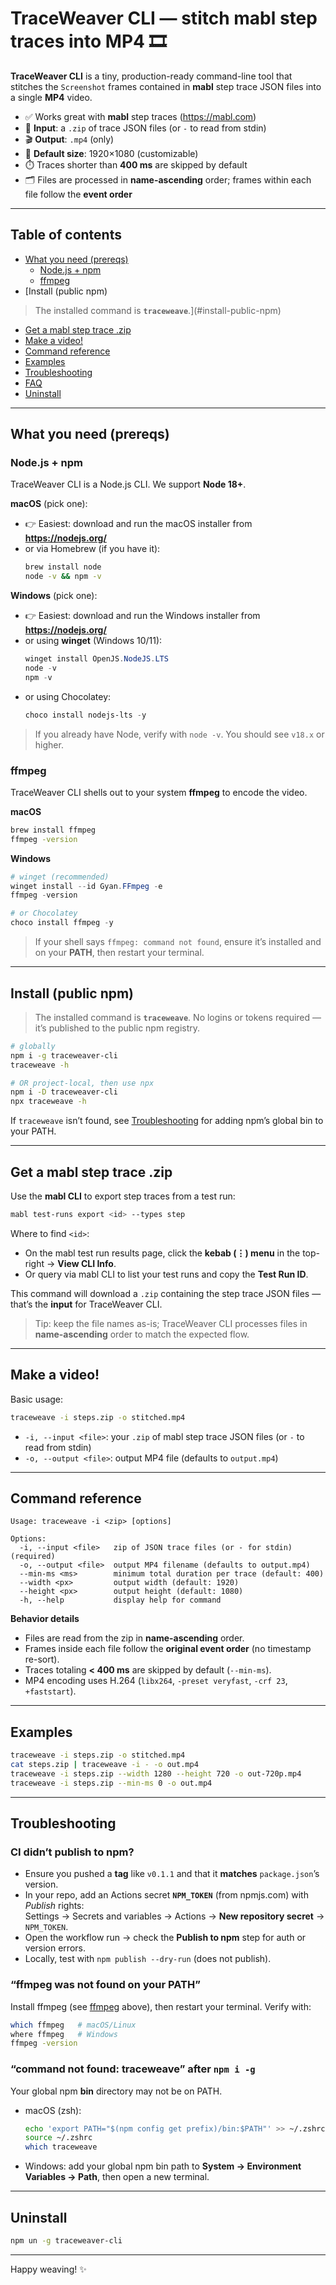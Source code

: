 # TraceWeaver CLI — stitch mabl step traces into MP4 🎞️

**TraceWeaver CLI** is a tiny, production-ready command-line tool that stitches the `Screenshot` frames contained in **mabl** step trace JSON files into a single **MP4** video.

- ✅ Works great with **mabl** step traces (https://mabl.com)
- 🧩 **Input**: a `.zip` of trace JSON files (or `-` to read from stdin)
- 🎬 **Output**: `.mp4` (only)
- 📐 **Default size**: 1920×1080 (customizable)
- ⏱️ Traces shorter than **400 ms** are skipped by default
- 🗂️ Files are processed in **name-ascending** order; frames within each file follow the **event order**

---

## Table of contents
- [What you need (prereqs)](#what-you-need-prereqs)
  - [Node.js + npm](#nodejs--npm)
  - [ffmpeg](#ffmpeg)
- [Install (public npm)

> The installed command is **`traceweave`**.](#install-public-npm)
- [Get a mabl step trace .zip](#get-a-mabl-step-trace-zip)
- [Make a video!](#make-a-video)
- [Command reference](#command-reference)
- [Examples](#examples)
- [Troubleshooting](#troubleshooting)
- [FAQ](#faq)
- [Uninstall](#uninstall)

---

## What you need (prereqs)

### Node.js + npm
TraceWeaver CLI is a Node.js CLI. We support **Node 18+**.

**macOS** (pick one):
- 👉 Easiest: download and run the macOS installer from **https://nodejs.org/**
- or via Homebrew (if you have it):
  ```bash
  brew install node
  node -v && npm -v
  ```

**Windows** (pick one):
- 👉 Easiest: download and run the Windows installer from **https://nodejs.org/**
- or using **winget** (Windows 10/11):
  ```powershell
  winget install OpenJS.NodeJS.LTS
  node -v
  npm -v
  ```
- or using Chocolatey:
  ```powershell
  choco install nodejs-lts -y
  ```

> If you already have Node, verify with `node -v`. You should see `v18.x` or higher.

### ffmpeg
TraceWeaver CLI shells out to your system **ffmpeg** to encode the video.

**macOS**
```bash
brew install ffmpeg
ffmpeg -version
```

**Windows**
```powershell
# winget (recommended)
winget install --id Gyan.FFmpeg -e
ffmpeg -version

# or Chocolatey
choco install ffmpeg -y
```

> If your shell says `ffmpeg: command not found`, ensure it’s installed and on your **PATH**, then restart your terminal.

---

## Install (public npm)

> The installed command is **`traceweave`**.
No logins or tokens required — it’s published to the public npm registry.

```bash
# globally
npm i -g traceweaver-cli
traceweave -h

# OR project-local, then use npx
npm i -D traceweaver-cli
npx traceweave -h
```

If `traceweave` isn’t found, see [Troubleshooting](#troubleshooting) for adding npm’s global bin to your PATH.

---

## Get a mabl step trace .zip
Use the **mabl CLI** to export step traces from a test run:

```bash
mabl test-runs export <id> --types step
```

Where to find `<id>`:
- On the mabl test run results page, click the **kebab (⋮) menu** in the top-right → **View CLI Info**.
- Or query via mabl CLI to list your test runs and copy the **Test Run ID**.

This command will download a `.zip` containing the step trace JSON files — that’s the **input** for TraceWeaver CLI.

> Tip: keep the file names as-is; TraceWeaver CLI processes files in **name-ascending** order to match the expected flow.

---

## Make a video!
Basic usage:

```bash
traceweave -i steps.zip -o stitched.mp4
```

- `-i, --input <file>`: your `.zip` of mabl step trace JSON files (or `-` to read from stdin)
- `-o, --output <file>`: output MP4 file (defaults to `output.mp4`)

---

## Command reference

```text
Usage: traceweave -i <zip> [options]

Options:
  -i, --input <file>   zip of JSON trace files (or - for stdin)           (required)
  -o, --output <file>  output MP4 filename (defaults to output.mp4)
  --min-ms <ms>        minimum total duration per trace (default: 400)
  --width <px>         output width (default: 1920)
  --height <px>        output height (default: 1080)
  -h, --help           display help for command
```

**Behavior details**
- Files are read from the zip in **name-ascending** order.
- Frames inside each file follow the **original event order** (no timestamp re-sort).
- Traces totaling **< 400 ms** are skipped by default (`--min-ms`).
- MP4 encoding uses H.264 (`libx264`, `-preset veryfast`, `-crf 23`, `+faststart`).

---

## Examples

```bash
traceweave -i steps.zip -o stitched.mp4
cat steps.zip | traceweave -i - -o out.mp4
traceweave -i steps.zip --width 1280 --height 720 -o out-720p.mp4
traceweave -i steps.zip --min-ms 0 -o out.mp4
```

---

## Troubleshooting

### CI didn’t publish to npm?
- Ensure you pushed a **tag** like `v0.1.1` and that it **matches** `package.json`’s version.
- In your repo, add an Actions secret **`NPM_TOKEN`** (from npmjs.com) with *Publish* rights:  
  Settings → Secrets and variables → Actions → **New repository secret** → `NPM_TOKEN`.
- Open the workflow run → check the **Publish to npm** step for auth or version errors.
- Locally, test with `npm publish --dry-run` (does not publish).

### “ffmpeg was not found on your PATH”
Install ffmpeg (see [ffmpeg](#ffmpeg) above), then restart your terminal. Verify with:
```bash
which ffmpeg   # macOS/Linux
where ffmpeg   # Windows
ffmpeg -version
```

### “command not found: traceweave” after `npm i -g`
Your global npm **bin** directory may not be on PATH.
- macOS (zsh):
  ```bash
  echo 'export PATH="$(npm config get prefix)/bin:$PATH"' >> ~/.zshrc
  source ~/.zshrc
  which traceweave
  ```
- Windows: add your global npm bin path to **System → Environment Variables → Path**, then open a new terminal.

---

## Uninstall
```bash
npm un -g traceweaver-cli
```

---

Happy weaving! ✨
